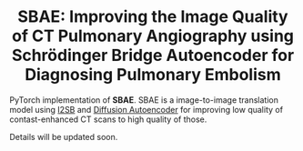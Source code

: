 <h1 align="center"> SBAE: Improving the Image Quality of CT Pulmonary Angiography using Schrödinger Bridge Autoencoder for Diagnosing Pulmonary Embolism </h1>

PyTorch implementation of **SBAE**. SBAE is a image-to-image translation model using [I2SB](https://github.com/NVlabs/I2SB) and [Diffusion Autoencoder](https://github.com/phizaz/diffae) for improving low quality of contast-enhanced CT scans to high quality of those.

Details will be updated soon.
